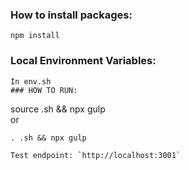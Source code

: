 ### How to install packages:
```
npm install
```
### Local Environment Variables: 
```
In env.sh
### HOW TO RUN: 
```
source .sh && npx gulp  
or  
```
. .sh && npx gulp

Test endpoint: `http://localhost:3001`
